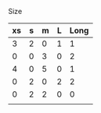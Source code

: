 Size

| xs  | s   | m   | L   | Long |
| --- | --- | --- | --- | ---- |
| 3   | 2   | 0   | 1   | 1    |
| 0   | 0   | 3   | 0   | 2    |
| 4   | 0   | 5   | 0   | 1    |
| 0   | 2   | 0   | 2   | 2    |
| 0   | 2   | 2   | 0   | 0    |
|     |     |     |     |      |

